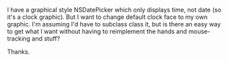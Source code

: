 I have a graphical style NSDatePicker which only displays time, not date (so it's a clock graphic). But I want to change default clock face to my own graphic. I'm assuming I'd have to subclass class it, but is there an easy way to get what I want without having to reimplement the hands and mouse-tracking and stuff?

Thanks.
